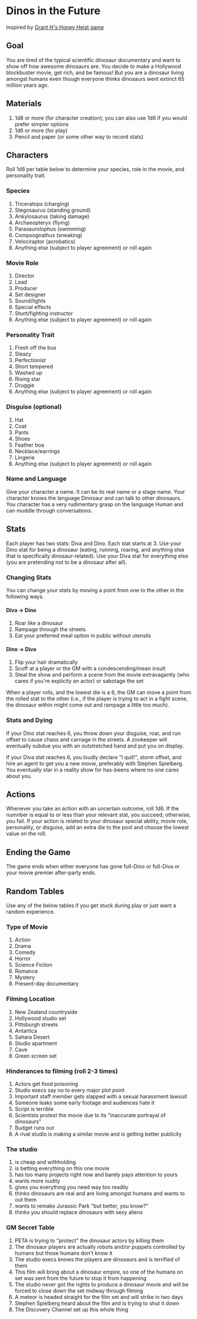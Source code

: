 # Dinos in the Future

Inspired by [Grant H's Honey Heist game](https://imgur.com/gallery/Zpg4G)

## Goal

You are tired of the typical scientific dinosaur documentary and want to show off how awesome dinosaurs are. You decide to make a Hollywood blockbuster movie, get rich, and be famous! But you are a dinosaur living amongst humans even though everyone thinks dinosaurs went extinct 65 million years ago.

## Materials

1. 1d8 or more (for character creation); you can also use 1d6 if you would prefer simpler options
1. 1d6 or more (for play)
1. Pencil and paper (or some other way to record stats)

## Characters

Roll 1d8 per table below to determine your species, role in the movie, and personality trait.

### Species

1. Triceratops (charging)
1. Stegosaurus (standing ground)
1. Ankylosaurus (taking damage)
1. Archaeopteryx (flying)
1. Parasaurolophus (swimming)
1. Compsognathus (sneaking)
1. Velociraptor (acrobatics)
1. Anything else (subject to player agreement) or roll again

### Movie Role

1. Director
1. Lead
1. Producer
1. Set designer
1. Sound/lights
1. Special effects
1. Stunt/fighting instructor
1. Anything else (subject to player agreement) or roll again

### Personality Trait

1. Fresh off the bus
1. Sleazy
1. Perfectionist
1. Short tempered
1. Washed up
1. Rising star
1. Druggie
1. Anything else (subject to player agreement) or roll again

### Disguise (optional)

1. Hat
1. Coat
1. Pants
1. Shoes
1. Feather boa
1. Necklace/earrings
1. Lingerie
1. Anything else (subject to player agreement) or roll again

### Name and Language

Give your character a name. It can be its real name or a stage name. Your character knows the language Dinosaur and can talk to other dinosaurs. You character has a very rudimentary grasp on the language Human and can muddle through conversations.

## Stats

Each player has two stats: Diva and Dino. Each stat starts at 3. Use your Dino stat for being a dinosaur (eating, running, roaring, and anything else that is specifically dinosaur-related). Use your Diva stat for everything else (you are pretending not to be a dinosaur after all).

### Changing Stats

You can change your stats by moving a point from one to the other in the following ways.

#### Diva -> Dino

1. Roar like a dinosaur
1. Rampage through the streets
1. Eat your preferred meal option in public without utensils

#### Dino -> Diva

1. Flip your hair dramatically
1. Scoff at a player or the GM with a condescending/mean insult
1. Steal the show and perform a scene from the movie extravagantly (who cares if you're explicity an actor) or sabotage the set

When a player rolls, and the lowest die is a 6, the GM can move a point from the rolled stat to the other (i.e., if the player is trying to act in a fight scene, the dinosaur within might come out and rampage a little too much).

### Stats and Dying

If your Dino stat reaches 6, you throw down your disguise, roar, and run offset to cause chaos and carnage in the streets. A zookeeper will eventually subdue you with an outstretched hand and put you on display.

If your Diva stat reaches 6, you loudly declare "I quit!", storm offset, and hire an agent to get you a new movie, preferably with Stephen Spielberg. You eventually star in a reality show for has-beens where no one cares about you.

## Actions

Whenever you take an action with an uncertain outcome, roll 1d6. If the numnber is equal to or less than your relevant stat, you succeed; otherwise, you fail. If your action is related to your dinosaur special ability, movie role, personality, or disguise, add an extra die to the pool and choose the lowest value on the roll.

## Ending the Game

The game ends when either everyone has gone full-Dino or full-Diva or your movie premier after-party ends.

## Random Tables

Use any of the below tables if you get stuck during play or just want a random experience.

### Type of Movie

1. Action
1. Drama
1. Comedy
1. Horror
1. Science Fiction
1. Romance
1. Mystery
1. Present-day documentary

### Filming Location

1. New Zealand countryside
1. Hollywood studio set
1. Pittsburgh streets
1. Antartica
1. Sahara Desert
1. Studio apartment
1. Cave
1. Green screen set

### Hinderances to filming (roll 2-3 times)

1. Actors get food poisoning
1. Studio execs say no to every major plot point
1. Important staff member gets slapped with a sexual harassment lawsuit
1. Someone leaks some early footage and audiences hate it
1. Script is terrible
1. Scientists protest the movie due to its "inaccurate portrayal of dinosaurs"
1. Budget runs out
1. A rival studio is making a similar movie and is getting better publicity

### The studio

1. is cheap and withholding
1. is betting everything on this one movie
1. has too many projects right now and barely pays attention to yours
1. wants more nudity
1. gives you everything you need way too readily
1. thinks dinosaurs are real and are living amongst humans and wants to out them
1. wants to remake Jurassic Park "but better, you know?"
1. thinks you should replace dinosaurs with sexy aliens

### GM Secret Table

1. PETA is trying to "protect" the dinosaur actors by killing them
1. The dinosaur players are actually robots and/or puppets controlled by humans but those humans don't know it
1. The studio execs knows the players are dinosaurs and is terrified of them
1. This film will bring about a dinosaur empire, so one of the humans on set was sent from the future to stop it from happening
1. The studio never got the rights to produce a dinosaur movie and will be forced to close down the set midway through filming
1. A meteor is headed straight for the film set and will strike in two days
1. Stephen Spielberg heard about the film and is trying to shut it down
1. The Discovery Channel set up this whole thing